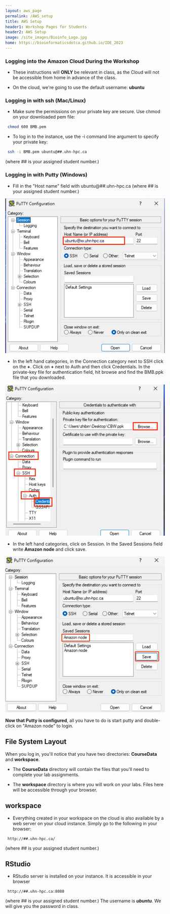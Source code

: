 ```yaml
---
layout: aws_page
permalink: /AWS_setup
title: AWS Setup
header1: Workshop Pages for Students
header2: AWS Setup
image: /site_images/Bioinfo_Logo.jpg
home: https://bioinformaticsdotca.github.io/IDE_2023
---
```


### Logging into the Amazon Cloud During the Workshop  


* These instructions will **ONLY** be relevant in class, as the Cloud will not be accessible from home in advance of the class.
 
* On the cloud, we're going to use the default username: **ubuntu**
 

### Logging in with ssh (Mac/Linux) <a id="maclinux"></a>

* Make sure the permissions on your private key are secure. Use chmod on your downloaded pem file:

```bash
 chmod 600 BMB.pem
```

* To log in to the instance, use the -i command line argument to specify your private key:

```bash
 ssh -i BMB.pem ubuntu@##.uhn-hpc.ca
```

(where ## is your assigned student number.)

### Logging in with Putty (Windows) <a id="windows"></a>

* Fill in the "Host name" field with ubuntu@##.uhn-hpc.ca (where ## is your assigned student number.)
 
<img src="https://github.com/bioinformaticsdotca/AWS_stuff/blob/master/Putty_Basic_Options.jpg?raw=true" alt="Basic Putty Options" class="center">

* In the left hand categories, in the Connection category next to SSH click on the **+**. Click on **+** next to Auth and then click Credentials. In the private-key file for authentication field, hit browse and find the BMB.ppk file that you downloaded.

<img src="https://github.com/bioinformaticsdotca/AWS_stuff/blob/master/Putty_Auth_Options.jpg?raw=true" alt="Putty Auth Options" class="center">

* In the left hand categories, click on Session.  In the Saved Sessions field write **Amazon node** and click save.

<img src="https://github.com/bioinformaticsdotca/AWS_stuff/blob/master/Putty_Save_Options.jpg?raw=true" alt="Putty Save Options" class="center">

**Now that Putty is configured**, all you have to do is start putty and double-click on "Amazon node" to login.


## File System Layout <a id="filesystem"></a>

When you log in, you'll notice that you have two directories: **CourseData** and **workspace**.

* The **CourseData** directory will contain the files that you'll need to complete your lab assignments.

* The **workspace** directory is where you will work on your labs. Files here will be accessible through your browser.

## workspace

* Everything created in your workspace on the cloud is also available by a web server on your cloud instance.  Simply go to the following in your browser:

```
 http://##.uhn-hpc.ca/
```
(where ## is your assigned student number.)

## RStudio 
* RStudio server is installed on your instance. It is accessible in your browser
```
 http://##.uhn-hpc.ca:8080
```
(where ## is your assigned student number.) The username is ***ubuntu***. We will give you the password in class.
